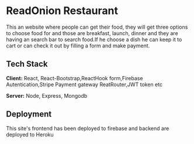 # ReadOnion Restaurant
This an website where people can get their food, they will get three options to choose food for and those are breakfast, launch,
dinner and they are having an search bar to search food.If he choose a dish he can keep it to cart or can check it out by filling a form and make payment.


## Tech Stack

**Client:** React, React-Bootstrap,ReactHook form,Firebase Autentication,Stripe Payment gateway
ReatRouter,JWT token etc 

**Server:** Node, Express, Mongodb

## Deployment

This site's frontend has been deployed to firebase and backend are deployed to Heroku

